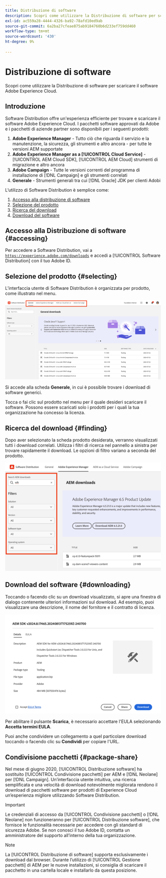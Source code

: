 ```yaml
---
title: Distribuzione di software
description: Scopri come utilizzare la Distribuzione di software per scaricare il software Adobe Experience Cloud.
exl-id: ac559a28-4444-4326-ba92-78afd10ed9ab
source-git-commit: 6a2ba27cfeae875ab9184760b6d233ef759dd460
workflow-type: tm+mt
source-wordcount: '430'
ht-degree: 9%

---
```



# Distribuzione di software

Scopri come utilizzare la Distribuzione di software per scaricare il software Adobe Experience Cloud.

## Introduzione

Software Distribution offre un&#39;esperienza efficiente per trovare e scaricare il software Adobe Experience Cloud. I pacchetti software approvati da Adobe e i pacchetti di aziende partner sono disponibili per i seguenti prodotti:

1. **Adobe Experience Manager** - Tutto ciò che riguarda il servizio e la manutenzione, la sicurezza, gli strumenti e altro ancora - per tutte le versioni AEM supportate
1. **Adobe Experience Manager as a [!UICONTROL Cloud Service]** - [!UICONTROL AEM Cloud SDK], [!UICONTROL AEM Cloud] strumenti di migrazione e altro ancora
1. **Adobe Campaign** - Tutte le versioni correnti del programma di installazione di [!DNL Campaign] e gli strumenti correlati
1. **Generale** - Strumenti generali tra cui [!DNL Oracle] JDK per clienti Adobi

L’utilizzo di Software Distribution è semplice come:

1. [Accesso alla distribuzione di software](#accessing)
1. [Selezione del prodotto](#selecting)
1. [Ricerca del download](#finding)
1. [Download del software](#downloading)

## Accesso alla Distribuzione di software {#accessing}

Per accedere a Software Distribution, vai a [`https://experience.adobe.com/downloads`](https://experience.adobe.com/downloads) e accedi a [!UICONTROL Software Distribution] con il tuo Adobe ID.

## Selezione del prodotto {#selecting}

L’interfaccia utente di Software Distribution è organizzata per prodotto, come illustrato nel menu.

![Menu organizzato per prodotti](assets/menu.png)

Si accede alla scheda **Generale**, in cui è possibile trovare i download di software generici.

Tocca o fai clic sul prodotto nel menu per il quale desideri scaricare il software. Possono essere scaricati solo i prodotti per i quali la tua organizzazione ha concesso la licenza.

## Ricerca del download {#finding}

Dopo aver selezionato la scheda prodotto desiderata, verranno visualizzati tutti i download correlati. Utilizza i filtri di ricerca nel pannello a sinistra per trovare rapidamente il download. Le opzioni di filtro variano a seconda del prodotto.

![Filtri](assets/filters.png)

## Download del software {#downloading}

Toccando o facendo clic su un download visualizzato, si apre una finestra di dialogo contenente ulteriori informazioni sul download. Ad esempio, puoi visualizzare una descrizione, il nome del fornitore e il contratto di licenza.

![Dettagli download](assets/details.png)

Per abilitare il pulsante **Scarica**, è necessario accettare l&#39;EULA selezionando **Accetta termini EULA**.

Puoi anche condividere un collegamento a quel particolare download toccando o facendo clic su **Condividi** per copiare l&#39;URL.

## Condivisione pacchetti {#package-share}

Nel mese di giugno 2020, [!UICONTROL Distribuzione software] ha sostituito [!UICONTROL Condivisione pacchetti] per AEM e [!DNL Neolane] per [!DNL Campaign]. Un’interfaccia utente intuitiva, una ricerca semplificata e una velocità di download notevolmente migliorata rendono il download di pacchetti software per prodotti di Experience Cloud un’esperienza migliore utilizzando Software Distribution.

>[!IMPORTANT]
>
>Le credenziali di accesso da [!UICONTROL Condivisione pacchetti] o [!DNL Neolane] non funzioneranno per [!UICONTROL Distribuzione software], che fornisce le funzionalità necessarie per accedere con gli standard di sicurezza Adobe. Se non conosci il tuo Adobe ID, contatta un amministratore del supporto all’interno della tua organizzazione.

>[!NOTE]
>
>La [!UICONTROL Distribuzione di software] supporta esclusivamente i download dal browser. Durante l’utilizzo di [!UICONTROL Gestione pacchetti] di AEM per le nuove installazioni, si consiglia di scaricare il pacchetto in una cartella locale e installarlo da questa posizione.
